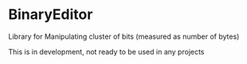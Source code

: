 # BinaryEditor
Library for Manipulating cluster of bits (measured as number of bytes)

This is in development, not ready to be used in any projects
